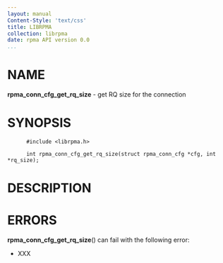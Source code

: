 ```yaml
---
layout: manual
Content-Style: 'text/css'
title: LIBRPMA
collection: librpma
date: rpma API version 0.0
...
```


[comment]: <> (SPDX-License-Identifier: BSD-3-Clause)
[comment]: <> (Copyright 2020, Intel Corporation)

NAME
====

**rpma\_conn\_cfg\_get\_rq\_size** - get RQ size for the connection

SYNOPSIS
========

          #include <librpma.h>

          int rpma_conn_cfg_get_rq_size(struct rpma_conn_cfg *cfg, int *rq_size);

DESCRIPTION
===========

ERRORS
======

**rpma\_conn\_cfg\_get\_rq\_size**() can fail with the following error:

-   XXX
